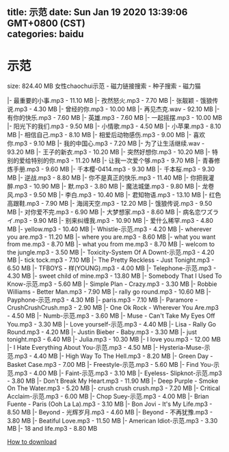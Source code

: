 
title: 示范
date: Sun Jan 19 2020 13:39:06 GMT+0800 (CST)    
categories: baidu
---

# 示范
size: 824.40 MB
 女性chaochui示范 - 磁力链接搜索 - 种子搜索 - 磁力猫
 
|- 最重要的小事.mp3 - 11.10 MB
|- 孜然怒火.mp3 - 7.70 MB
|- 张靓颖 - 饿狼传说.mp3 - 4.30 MB
|- 曾经的你.mp3 - 10.00 MB
|- 再见杰克.wav - 92.10 MB
|- 有你的快乐.mp3 - 7.60 MB
|- 英雄.mp3 - 7.60 MB
|- 一起摇摆.mp3 - 10.00 MB
|- 阳光下的我们.mp3 - 9.50 MB
|- 小情歌.mp3 - 4.50 MB
|- 小苹果.mp3 - 8.10 MB
|- 相信自己.mp3 - 8.10 MB
|- 相爱后动物感伤.mp3 - 9.00 MB
|- 喜欢你.mp3 - 9.10 MB
|- 我的中国心.mp3 - 7.20 MB
|- 为了让生活继续.wav - 93.20 MB
|- 王子的新衣.mp3 - 10.20 MB
|- 突然好想你.mp3 - 10.20 MB
|- 特别的爱给特别的你.mp3 - 11.20 MB
|- 让我一次爱个够.mp3 - 9.70 MB
|- 青春修炼手册.mp3 - 9.60 MB
|- 千本樱-0414.mp3 - 9.30 MB
|- 千本桜.mp3 - 9.30 MB
|- 逆战.mp3 - 8.80 MB
|- 你不是真正的快乐.mp3 - 11.40 MB
|- 你把我灌醉.mp3 - 10.90 MB
|- 默.mp3 - 3.80 MB
|- 魔法城堡.mp3 - 9.80 MB
|- 龙卷风.mp3 - 9.50 MB
|- 李白.mp3 - 10.40 MB
|- 君知物语.mp3 - 13.10 MB
|- 红色高跟鞋.mp3 - 7.90 MB
|- 海阔天空.mp3 - 12.20 MB
|- 饿狼传说.mp3 - 9.50 MB
|- 对你爱不完.mp3 - 6.90 MB
|- 大梦想家.mp3 - 8.60 MB
|- 病名恋ワズライ.mp3 - 9.90 MB
|- 别来纠缠我.mp3 - 10.90 MB
|- 爱什么稀罕.mp3 - 4.80 MB
|- yellow.mp3 - 10.40 MB
|- Whistle-示范.mp3 - 4.20 MB
|- wherever you are.mp3 - 11.20 MB
|- where you are.mp3 - 8.60 MB
|- what you want from me.mp3 - 8.70 MB
|- what you from me.mp3 - 8.70 MB
|- welcom to the jungle.mp3 - 3.50 MB
|- Toxicity-System Of A Downt-示范.mp3 - 4.20 MB
|- tick tock.mp3 - 7.10 MB
|- The Pretty Reckless - Just Tonight.mp3 - 6.50 MB
|- TFBOYS - 样(YOUNG).mp3 - 4.00 MB
|- Telephone-示范.mp3 - 4.30 MB
|- sweet child of mine.mp3 - 13.80 MB
|- Somebody That I Used To Know-示范.mp3 - 5.60 MB
|- Simple Plan - Crazy.mp3 - 3.30 MB
|- Robbie Williams - Better Man.mp3 - 7.90 MB
|- rally go round.mp3 - 10.60 MB
|- Payphone-示范.mp3 - 4.30 MB
|- paris.mp3 - 7.10 MB
|- Paramore - CrushCrushCrush.mp3 - 2.90 MB
|- One Ok Rock - Wherever You Are.mp3 - 4.50 MB
|- Numb-示范.mp3 - 3.60 MB
|- Muse - Can't Take My Eyes Off You.mp3 - 3.30 MB
|- Love yourself-示范.mp3 - 4.40 MB
|- Lisa - Rally Go Round.mp3 - 4.20 MB
|- Justin Bieber - Baby.mp3 - 3.30 MB
|- just tonight.mp3 - 6.40 MB
|- Julia.mp3 - 10.30 MB
|- I love you.mp3 - 12.00 MB
|- I Hate Everything About You-示范.mp3 - 4.50 MB
|- Hysteria-Muse-示范.mp3 - 4.40 MB
|- High Way To The Hell.mp3 - 8.20 MB
|- Green Day - Basket Case.mp3 - 7.00 MB
|- Freestyle-示范.mp3 - 5.60 MB
|- Find You-示范.mp3 - 4.00 MB
|- Faint-示范.mp3 - 3.10 MB
|- Eyeless- Slipknot-示范.mp3 - 3.80 MB
|- Don't Break My Heart.mp3 - 11.90 MB
|- Deep Purple - Smoke On The Water.mp3 - 5.20 MB
|- crush crush crush.mp3 - 7.20 MB
|- Critical Acclaim-示范.mp3 - 6.00 MB
|- Chop Suey-示范.mp3 - 4.00 MB
|- Brian Fuente - Paris (Ooh La La).mp3 - 3.10 MB
|- Bon Jovi - It's My Life.mp3 - 8.50 MB
|- Beyond - 光辉岁月.mp3 - 4.60 MB
|- Beyond - 不再犹豫.mp3 - 3.80 MB
|- Beatiful Love.mp3 - 11.50 MB
|- American Idiot-示范.mp3 - 3.30 MB
|- 18 and life.mp3 - 8.80 MB

[How to download](https://bpcam.bemobtrk.com/go/2ceec3aa-1ca2-46d6-b9ff-aaa5c184517c?jno=515)